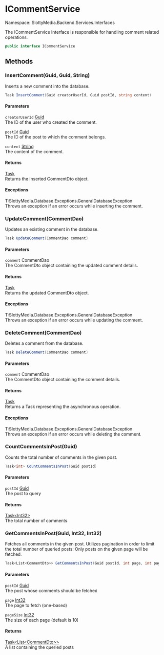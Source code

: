 # ICommentService

Namespace: SlottyMedia.Backend.Services.Interfaces

The ICommentService interface is responsible for handling comment related operations.

```csharp
public interface ICommentService
```

## Methods

### **InsertComment(Guid, Guid, String)**

Inserts a new comment into the database.

```csharp
Task InsertComment(Guid creatorUserId, Guid postId, string content)
```

#### Parameters

`creatorUserId` [Guid](https://docs.microsoft.com/en-us/dotnet/api/system.guid)<br>
The ID of the user who created the comment.

`postId` [Guid](https://docs.microsoft.com/en-us/dotnet/api/system.guid)<br>
The ID of the post to which the comment belongs.

`content` [String](https://docs.microsoft.com/en-us/dotnet/api/system.string)<br>
The content of the comment.

#### Returns

[Task](https://docs.microsoft.com/en-us/dotnet/api/system.threading.tasks.task)<br>
Returns the inserted CommentDto object.

#### Exceptions

T:SlottyMedia.Database.Exceptions.GeneralDatabaseException<br>
Throws an exception if an error occurs while inserting the comment.

### **UpdateComment(CommentDao)**

Updates an existing comment in the database.

```csharp
Task UpdateComment(CommentDao comment)
```

#### Parameters

`comment` CommentDao<br>
The CommentDto object containing the updated comment details.

#### Returns

[Task](https://docs.microsoft.com/en-us/dotnet/api/system.threading.tasks.task)<br>
Returns the updated CommentDto object.

#### Exceptions

T:SlottyMedia.Database.Exceptions.GeneralDatabaseException<br>
Throws an exception if an error occurs while updating the comment.

### **DeleteComment(CommentDao)**

Deletes a comment from the database.

```csharp
Task DeleteComment(CommentDao comment)
```

#### Parameters

`comment` CommentDao<br>
The CommentDto object containing the comment details.

#### Returns

[Task](https://docs.microsoft.com/en-us/dotnet/api/system.threading.tasks.task)<br>
Returns a Task representing the asynchronous operation.

#### Exceptions

T:SlottyMedia.Database.Exceptions.GeneralDatabaseException<br>
Throws an exception if an error occurs while deleting the comment.

### **CountCommentsInPost(Guid)**

Counts the total number of comments in the given post.

```csharp
Task<int> CountCommentsInPost(Guid postId)
```

#### Parameters

`postId` [Guid](https://docs.microsoft.com/en-us/dotnet/api/system.guid)<br>
The post to query

#### Returns

[Task&lt;Int32&gt;](https://docs.microsoft.com/en-us/dotnet/api/system.threading.tasks.task-1)<br>
The total number of comments

### **GetCommentsInPost(Guid, Int32, Int32)**

Fetches all comments in the given post. Utilizes pagination in order to limit
 the total number of queried posts: Only posts on the given page will be fetched.

```csharp
Task<List<CommentDto>> GetCommentsInPost(Guid postId, int page, int pageSize)
```

#### Parameters

`postId` [Guid](https://docs.microsoft.com/en-us/dotnet/api/system.guid)<br>
The post whose comments should be fetched

`page` [Int32](https://docs.microsoft.com/en-us/dotnet/api/system.int32)<br>
The page to fetch (one-based)

`pageSize` [Int32](https://docs.microsoft.com/en-us/dotnet/api/system.int32)<br>
The size of each page (default is 10)

#### Returns

[Task&lt;List&lt;CommentDto&gt;&gt;](https://docs.microsoft.com/en-us/dotnet/api/system.threading.tasks.task-1)<br>
A list containing the queried posts
